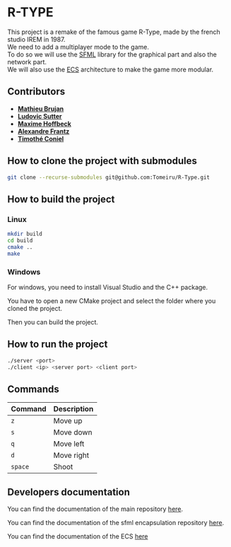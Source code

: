 # R-TYPE

This project is a remake of the famous game R-Type, made by the french studio IREM in 1987. <br>
We need to add a multiplayer mode to the game. <br>
To do so we will use the [SFML](https://www.sfml-dev.org/) library for the graphical part and also the network part. <br>
We will also use the [ECS](https://en.wikipedia.org/wiki/Entity_component_system) architecture to make the game more modular.

## Contributors

- [**Mathieu Brujan**](https://github.com/Tomeiru)
- [**Ludovic Sutter**](https://github.com/ludovic-str)
- [**Maxime Hoffbeck**](https://github.com/MaximeHff)
- [**Alexandre Frantz**](https://github.com/AlexandreFRANTZ)
- [**Timothé Coniel**](https://github.com/titi0267)

## How to clone the project with submodules

```bash
git clone --recurse-submodules git@github.com:Tomeiru/R-Type.git
```

## How to build the project

### Linux

```bash
mkdir build
cd build
cmake ..
make
```

### Windows

For windows, you need to install Visual Studio and the C++ package.

You have to open a new CMake project and select the folder where you cloned the project.

Then you can build the project.

## How to run the project

```bash
./server <port>
./client <ip> <server port> <client port>
```

## Commands

| Command | Description |
| ------- | ----------- |
| `z`     | Move up     |
| `s`     | Move down   |
| `q`     | Move left   |
| `d`     | Move right  |
| `space` | Shoot       |

## Developers documentation

You can find the documentation of the main repository [here](https://tomeiru.github.io/R-Type/).

You can find the documentation of the sfml encapsulation repository [here](https://github.com/Tomeiru/sfml-encapsulation).

You can find the documentation of the ECS [here](https://github.com/Tomeiru/entity-component-system)
